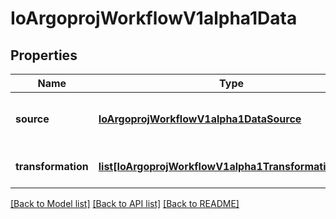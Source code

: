 # IoArgoprojWorkflowV1alpha1Data

## Properties
Name | Type | Description | Notes
------------ | ------------- | ------------- | -------------
**source** | [**IoArgoprojWorkflowV1alpha1DataSource**](IoArgoprojWorkflowV1alpha1DataSource.md) | Source sources external data into a data template | 
**transformation** | [**list[IoArgoprojWorkflowV1alpha1TransformationStep]**](IoArgoprojWorkflowV1alpha1TransformationStep.md) | Transformation applies a set of transformations | 

[[Back to Model list]](../README.md#documentation-for-models) [[Back to API list]](../README.md#documentation-for-api-endpoints) [[Back to README]](../README.md)


